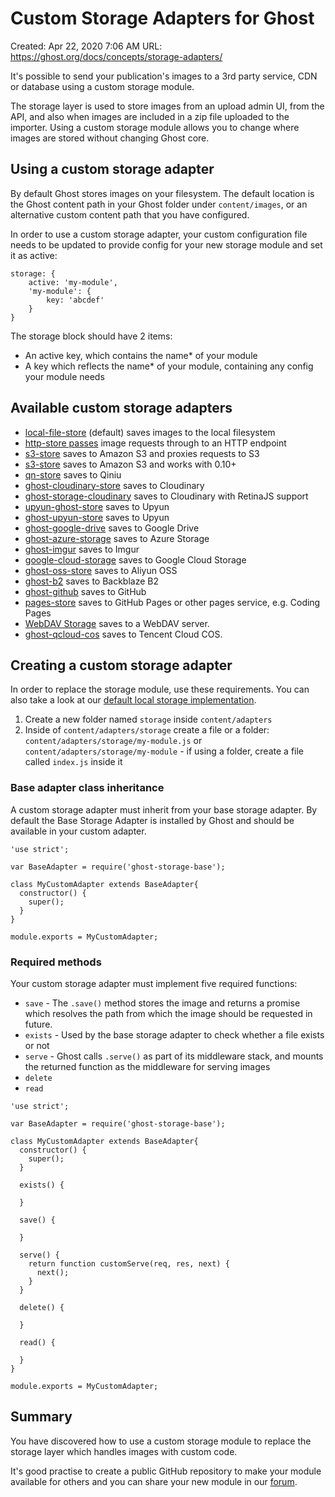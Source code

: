 # Custom Storage Adapters for Ghost

Created: Apr 22, 2020 7:06 AM
URL: https://ghost.org/docs/concepts/storage-adapters/

It's possible to send your publication's images to a 3rd party service, CDN or database using a custom storage module.

The storage layer is used to store images from an upload admin UI, from the API, and also when images are included in a zip file uploaded to the importer. Using a custom storage module allows you to change where images are stored without changing Ghost core.

## Using a custom storage adapter

By default Ghost stores images on your filesystem. The default location is the Ghost content path in your Ghost folder under `content/images`, or an alternative custom content path that you have configured.

In order to use a custom storage adapter, your custom configuration file needs to be updated to provide config for your new storage module and set it as active:

```
storage: {
    active: 'my-module',
    'my-module': {
        key: 'abcdef'
    }
}
```

The storage block should have 2 items:

- An active key, which contains the name* of your module
- A key which reflects the name* of your module, containing any config your module needs

## Available custom storage adapters

- [local-file-store](https://github.com/TryGhost/Ghost/blob/0304816/core/server/storage/local-file-store.js) (default) saves images to the local filesystem
- [http-store passes](https://gist.github.com/ErisDS/559e11bf3e84b89a9594) image requests through to an HTTP endpoint
- [s3-store](https://github.com/spanishdict/ghost-s3-compat) saves to Amazon S3 and proxies requests to S3
- [s3-store](https://github.com/colinmeinke/ghost-storage-adapter-s3) saves to Amazon S3 and works with 0.10+
- [qn-store](https://github.com/Minwe/qn-store) saves to Qiniu
- [ghost-cloudinary-store](https://github.com/mmornati/ghost-cloudinary-store) saves to Cloudinary
- [ghost-storage-cloudinary](https://github.com/eexit/ghost-storage-cloudinary) saves to Cloudinary with RetinaJS support
- [upyun-ghost-store](https://github.com/sanddudu/upyun-ghost-store) saves to Upyun
- [ghost-upyun-store](https://github.com/pupboss/ghost-upyun-store) saves to Upyun
- [ghost-google-drive](https://github.com/robincsamuel/ghost-google-drive) saves to Google Drive
- [ghost-azure-storage](https://github.com/tparnell8/ghost-azurestorage) saves to Azure Storage
- [ghost-imgur](https://github.com/wrenth04/ghost-imgur) saves to Imgur
- [google-cloud-storage](https://github.com/thombuchi/ghost-google-cloud-storage) saves to Google Cloud Storage
- [ghost-oss-store](https://github.com/MT-Libraries/ghost-oss-store) saves to Aliyun OSS
- [ghost-b2](https://github.com/martiendt/ghost-storage-adapter-b2) saves to Backblaze B2
- [ghost-github](https://github.com/ifvictr/ghost-github) saves to GitHub
- [pages-store](https://github.com/zce/pages-store) saves to GitHub Pages or other pages service, e.g. Coding Pages
- [WebDAV Storage](https://github.com/bartt/ghost-webdav-storage-adapter) saves to a WebDAV server.
- [ghost-qcloud-cos](https://github.com/ZhelinCheng/ghost-qcloud-cos) saves to Tencent Cloud COS.

## Creating a custom storage adapter

In order to replace the storage module, use these requirements. You can also take a look at our [default local storage implementation](https://github.com/TryGhost/Ghost/blob/master/core/server/adapters/storage/LocalFileStorage.js).

1. Create a new folder named `storage` inside `content/adapters`
2. Inside of `content/adapters/storage` create a file or a folder: `content/adapters/storage/my-module.js` or `content/adapters/storage/my-module` - if using a folder, create a file called `index.js` inside it

### Base adapter class inheritance

A custom storage adapter must inherit from your base storage adapter. By default the Base Storage Adapter is installed by Ghost and should be available in your custom adapter.

```
'use strict';

var BaseAdapter = require('ghost-storage-base');

class MyCustomAdapter extends BaseAdapter{
  constructor() {
    super();
  }
}

module.exports = MyCustomAdapter;
```

### Required methods

Your custom storage adapter must implement five required functions:

- `save` - The `.save()` method stores the image and returns a promise which resolves the path from which the image should be requested in future.
- `exists` - Used by the base storage adapter to check whether a file exists or not
- `serve` - Ghost calls `.serve()` as part of its middleware stack, and mounts the returned function as the middleware for serving images
- `delete`
- `read`

```
'use strict';

var BaseAdapter = require('ghost-storage-base');

class MyCustomAdapter extends BaseAdapter{
  constructor() {
    super();
  }
  
  exists() {

  }

  save() {

  }

  serve() {
    return function customServe(req, res, next) {
      next();
    }
  }

  delete() {

  }

  read() {

  }
}

module.exports = MyCustomAdapter;
```

## Summary

You have discovered how to use a custom storage module to replace the storage layer which handles images with custom code.

It's good practise to create a public GitHub repository to make your module available for others and you can share your new module in our [forum](https://forum.ghost.org/).